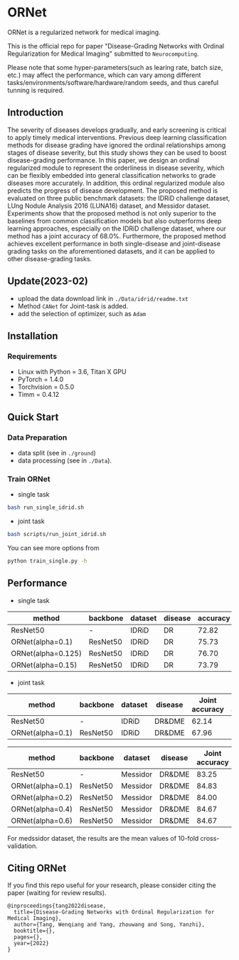 # ORNet
ORNet is a regularized network for medical imaging.

This is the official repo for paper "Disease-Grading Networks with Ordinal Regularization for Medical Imaging" submitted to `Neurocomputing`.

Please note that some hyper-parameters(such as learing rate, batch size, etc.) may affect the performance, which can vary among different tasks/environments/software/hardware/random seeds, and thus careful tunning is required.



## Introduction
The severity of diseases develops gradually, and early screening is critical to apply timely medical interventions. Previous deep learning classification methods for disease grading have ignored the ordinal relationships among stages of disease severity, but this study shows they can be used to boost disease-grading performance. In this paper, we design an ordinal regularized module to represent the orderliness in disease severity, which can be flexibly embedded into general classification networks to grade diseases more accurately. In addition, this ordinal regularized module also predicts the progress of disease development. The proposed method is evaluated on three public benchmark datasets: the IDRiD challenge dataset, LUng Nodule Analysis 2016 (LUNA16) dataset, and Messidor dataset. Experiments show that the proposed method is not only superior to the baselines from common classification models but also outperforms deep learning approaches, especially on the IDRiD challenge dataset, where our method has a joint accuracy of 68.0\%. Furthermore, the proposed method achieves excellent performance in both single-disease and joint-disease grading tasks on the aforementioned datasets, and it can be applied to other disease-grading tasks.



## Update(2023-02)
- upload the data download link in `./Data/idrid/readme.txt`
- Method `CANet` for Joint-task is added.
- add the selection of optimizer, such as `Adam` 



## Installation

### Requirements
- Linux with Python = 3.6, Titan X GPU
- PyTorch = 1.4.0
- Torchvision = 0.5.0
- Timm = 0.4.12



## Quick Start
### Data Preparation
- data split (see in `./ground`)
- data processing (see in `./Data`). 



### Train ORNet

- single task
```bash
bash run_single_idrid.sh
```

- joint task
```bash
bash scripts/run_joint_idrid.sh
```

You can see more options from
```bash
python train_single.py -h
```



## Performance

- single task

| method   | backbone | dataset | disease | accuracy |
|----------|----------|---------|---------|----------|
| ResNet50 | -        | IDRiD   | DR      | 72.82   |
| ORNet(alpha=0.1)    | ResNet50        | IDRiD   | DR      | 75.73   |
| ORNet(alpha=0.125)   | ResNet50        | IDRiD   | DR      | 76.70   |
| ORNet(alpha=0.15)    | ResNet50        | IDRiD   | DR      | 73.79   |


- joint task

| method   | backbone | dataset | disease | Joint accuracy | DR accuracy | DME accuracy |
|----------|----------|---------|---------|----------|---------|----------|
| ResNet50 | -        | IDRiD   | DR&DME      | 62.14   | 71.84 | 79.61|
| ORNet(alpha=0.1) | ResNet50| IDRiD   | DR&DME  | 67.96   |75.73   |81.55   |

| method   | backbone | dataset | disease | Joint accuracy | DR accuracy | DME accuracy |
|----------|----------|---------|---------|----------|---------|----------|
| ResNet50 | -        | Messidor   | DR&DME      | 83.25   | 91.75 | 90.58 |
| ORNet(alpha=0.1) | ResNet50   | Messidor   | DR&DME   | 84.83   |93.17   |91.17   |
| ORNet(alpha=0.2) | ResNet50   | Messidor   | DR&DME   | 84.00   |92.17   |90.67   |
| ORNet(alpha=0.4) | ResNet50   | Messidor   | DR&DME   | 84.67   |92.83   |91.25  |
| ORNet(alpha=0.6) | ResNet50   | Messidor   | DR&DME   | 84.67   |92.59   |91.33   |



For medssidor dataset, the results are the mean values of 10-fold cross-validation.



## Citing ORNet

If you find this repo useful for your research, please consider citing the paper (waiting for review results).
```
@inproceedings{tang2022disease,
  title={Disease-Grading Networks with Ordinal Regularization for Medical Imaging},
  author={Tang, Wenqiang and Yang, zhouwang and Song, Yanzhi},
  booktitle={},
  pages={},
  year={2022}
}
```

